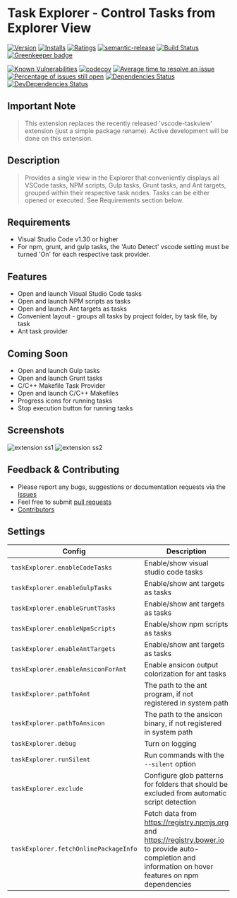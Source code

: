 # Task Explorer - Control Tasks from Explorer View

[![Version](https://vsmarketplacebadge.apphb.com/version-short/spmeesseman.vscode-taskexplorer.svg)](https://marketplace.visualstudio.com/items?itemName=spmeesseman.vscode-taskexplorer)
[![Installs](https://vsmarketplacebadge.apphb.com/installs-short/spmeesseman.vscode-taskexplorer.svg)](https://marketplace.visualstudio.com/items?itemName=spmeesseman.vscode-taskexplorer)
[![Ratings](https://vsmarketplacebadge.apphb.com/rating-short/spmeesseman.vscode-taskexplorer.svg)](https://marketplace.visualstudio.com/items?itemName=spmeesseman.vscode-taskexplorer)
[![semantic-release](https://img.shields.io/badge/%20%20%F0%9F%93%A6%F0%9F%9A%80-semantic--release-e10079.svg)](https://github.com/semantic-release/semantic-release)
[![Build Status](https://dev.azure.com/spmeesseman/vscode-taskexplorer/_apis/build/status/spmeesseman.vscode-taskexplorer?branchName=master)](https://dev.azure.com/spmeesseman/vscode-taskexplorer/_build/latest?definitionId=10&branchName=master)
[![Greenkeeper badge](https://badges.greenkeeper.io/spmeesseman/vscode-taskexplorer.svg)](https://greenkeeper.io/)

[![Known Vulnerabilities](https://snyk.io/test/github/spmeesseman/vscode-taskexplorer/badge.svg)](https://snyk.io/test/github/spmeesseman/vscode-taskexplorer)
[![codecov](https://codecov.io/gh/spmeesseman/vscode-taskexplorer/branch/master/graph/badge.svg)](https://codecov.io/gh/spmeesseman/vscode-taskexplorer)
[![Average time to resolve an issue](https://isitmaintained.com/badge/resolution/spmeesseman/vscode-taskexplorer.svg)](https://isitmaintained.com/project/spmeesseman/vscode-taskexplorer "Average time to resolve an issue")
[![Percentage of issues still open](https://isitmaintained.com/badge/open/spmeesseman/vscode-taskexplorer.svg)](https://isitmaintained.com/project/spmeesseman/vscode-taskexplorer "Percentage of issues still open")
[![Dependencies Status](https://david-dm.org/spmeesseman/vscode-taskexplorer/status.svg)](https://david-dm.org/spmeesseman/vscode-taskexplorer)
[![DevDependencies Status](https://david-dm.org/spmeesseman/vscode-taskexplorer/dev-status.svg)](https://david-dm.org/spmeesseman/vscode-taskexplorer?type=dev)

## Important Note

> This extension replaces the recently released 'vscode-taskview' extension (just a simple package rename).  Active development will be done on this extension.

## Description

> Provides a single view in the Explorer that conveniently displays all VSCode tasks, NPM scripts, Gulp tasks, Grunt tasks, and Ant targets, grouped within their respective task nodes.  Tasks can be either opened or executed.  See Requirements section below.

## Requirements

* Visual Studio Code v1.30 or higher
* For npm, grunt, and gulp tasks, the 'Auto Detect' vscode setting must be turned 'On' for each respective task provider.

## Features

* Open and launch Visual Studio Code tasks
* Open and launch NPM scripts as tasks
* Open and launch Ant targets as tasks
* Convenient layout - groups all tasks by project folder, by task file, by task
* Ant task provider

## Coming Soon

* Open and launch Gulp tasks
* Open and launch Grunt tasks
* C/C++ Makefile Task Provider
* Open and launch C/C++ Makefiles
* Progress icons for running tasks
* Stop execution button for running tasks

## Screenshots

![extension ss1](https://github.com/spmeesseman/vscode-taskexplorer/blob/master/res/taskview.png?raw=true)
![extension ss2](https://github.com/spmeesseman/vscode-taskexplorer/blob/master/res/taskview2.png?raw=true)

## Feedback & Contributing

* Please report any bugs, suggestions or documentation requests via the
  [Issues](https://github.com/spmeesseman/vscode-taskexplorer/issues)
* Feel free to submit
  [pull requests](https://github.com/spmeesseman/vscode-taskexplorer/pulls)
* [Contributors](https://github.com/spmeesseman/vscode-taskexplorer/graphs/contributors)

## Settings

|Config|Description|Default|
|-|-|-|
|`taskExplorer.enableCodeTasks`|Enable/show visual studio code tasks|`true`|
|`taskExplorer.enableGulpTasks`|Enable/show ant targets as tasks|`true`|
|`taskExplorer.enableGruntTasks`|Enable/show ant targets as tasks|`true`|
|`taskExplorer.enableNpmScripts`|Enable/show npm scripts as tasks|`true`|
|`taskExplorer.enableAntTargets`|Enable/show ant targets as tasks|`true`|
|`taskExplorer.enableAnsiconForAnt`|Enable ansicon output colorization for ant tasks|`false`|",
|`taskExplorer.pathToAnt`|The path to the ant program, if not registered in system path||",
|`taskExplorer.pathToAnsicon`|The path to the ansicon binary, if not registered in system path||",
|`taskExplorer.debug`|Turn on logging|`false`|
|`taskExplorer.runSilent`|Run commands with the `--silent` option|`false`|
|`taskExplorer.exclude`|Configure glob patterns for folders that should be excluded from automatic script detection|`["**/ext/**", "**/packages/**", "**/.vscode-test/**""**/build**"]`|
|`taskExplorer.fetchOnlinePackageInfo`|Fetch data from https://registry.npmjs.org and https://registry.bower.io to provide auto-completion and information on hover features on npm dependencies|`true`|
